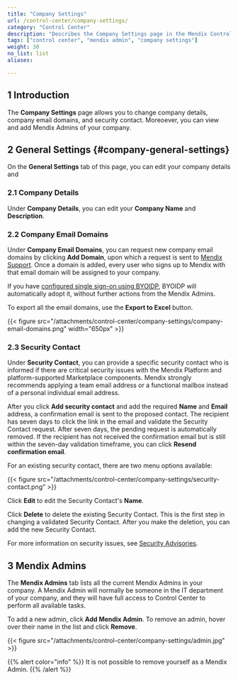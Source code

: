 ```yaml
---
title: "Company Settings"
url: /control-center/company-settings/
category: "Control Center"
description: "Describes the Company Settings page in the Mendix Control Center."
tags: ["control center", "mendix admin", "company settings"]
weight: 30
no_list: list
aliases:

---
```


## 1 Introduction

The **Company Settings** page allows you to change company details, company email domains, and security contact. Moreoever, you can view and add Mendix Admins of your company.

## 2 General Settings {#company-general-settings}

On the **General Settings** tab of this page, you can edit your company details and 

### 2.1 Company Details

Under **Company Details**, you can edit your **Company Name** and **Description**.

### 2.2 Company Email Domains

Under **Company Email Domains**, you can request new company email domains by clicking **Add Domain**, upon which a request is sent to [Mendix Support](/developerportal/support/). Once a domain is added, every user who signs up to Mendix with that email domain will be assigned to your company.

If you have [configured single sign-on using BYOIDP](/control-center/security/set-up-sso-byoidp/), BYOIDP will automatically adopt it, without further actions from the Mendix Admins.

To export all the email domains, use the **Export to Excel** button.

{{< figure src="/attachments/control-center/company-settings/company-email-domains.png" width="650px" >}}

### 2.3 Security Contact

Under **Security Contact**, you can provide a specific security contact who is informed if there are critical security issues with the Mendix Platform and platform-supported Marketplace components. Mendix strongly recommends applying a team email address or a functional mailbox instead of a personal individual email address.

After you click **Add security contact** and add the required **Name** and **Email** address, a confirmation email is sent to the proposed contact. The recipient has seven days to click the link in the email and validate the Security Contact request. After seven days, the pending request is automatically removed. If the recipient has not received the confirmation email but is still within the seven-day validation timeframe, you can click **Resend confirmation email**.

For an existing security contact, there are two menu options available:

{{< figure src="/attachments/control-center/company-settings/security-contact.png" >}}

Click **Edit** to edit the Security Contact's **Name**.

Click **Delete** to delete the existing Security Contact. This is the first step in changing a validated Security Contact. After you make the deletion, you can add the new Security Contact.

For more information on security issues, see [Security Advisories](/releasenotes/security-advisories/).

## 3 Mendix Admins

The **Mendix Admins** tab lists all the current Mendix Admins in your company. A Mendix Admin will normally be someone in the IT department of your company, and they will have full access to Control Center to perform all available tasks. 

To add a new admin, click **Add Mendix Admin**. To remove an admin, hover over their name in the list and click **Remove**.

{{< figure src="/attachments/control-center/company-settings/admin.jpg" >}}

{{% alert color="info" %}}
It is not possible to remove yourself as a Mendix Admin.
{{% /alert %}}
